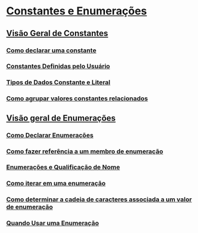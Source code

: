 # [Constantes e Enumerações](index.md)
## [Visão Geral de Constantes](constants-overview.md)
### [Como declarar uma constante](how-to-declare-a-constant.md)
### [Constantes Definidas pelo Usuário](user-defined-constants.md)
### [Tipos de Dados Constante e Literal](constant-and-literal-data-types.md)
### [Como agrupar valores constantes relacionados](how-to-group-related-constant-values-together.md)
## [Visão geral de Enumerações](enumerations-overview.md)
### [Como Declarar Enumerações](how-to-declare-enumerations.md)
### [Como fazer referência a um membro de enumeração](how-to-refer-to-an-enumeration-member.md)
### [Enumerações e Qualificação de Nome](enumerations-and-name-qualification.md)
### [Como iterar em uma enumeração](how-to-iterate-through-an-enumeration.md)
### [Como determinar a cadeia de caracteres associada a um valor de enumeração](how-to-determine-the-string-associated-with-an-enumeration-value.md)
### [Quando Usar uma Enumeração](when-to-use-an-enumeration.md)
